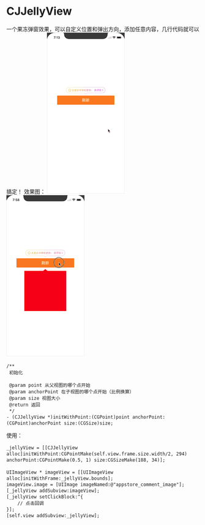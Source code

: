 # CJJellyView
一个果冻弹窗效果，可以自定义位置和弹出方向，添加任意内容，几行代码就可以搞定！
效果图：
![CJJellyView.gif](https://github.com/CJProgrammer/CJJellyView/blob/master/CJJellyView.gif)
![CJJellyView1.gif](https://github.com/CJProgrammer/CJJellyView/blob/master/CJJellyView1.gif)

```
/**
 初始化
 
 @param point 从父视图的哪个点开始
 @param anchorPoint 在子视图的哪个点开始（比例换算）
 @param size 视图大小
 @return 返回
 */
- (CJJellyView *)initWithPoint:(CGPoint)point anchorPoint:(CGPoint)anchorPoint size:(CGSize)size;
```

使用：
```
_jellyView = [[CJJellyView alloc]initWithPoint:CGPointMake(self.view.frame.size.width/2, 294) anchorPoint:CGPointMake(0.5, 1) size:CGSizeMake(188, 34)];

UIImageView * imageView = [[UIImageView alloc]initWithFrame:_jellyView.bounds];
imageView.image = [UIImage imageNamed:@"appstore_comment_image"];
[_jellyView addSubview:imageView];
[_jellyView setClickBlock:^{
    // 点击回调
}];
[self.view addSubview:_jellyView];
```
